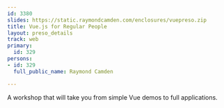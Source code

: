 ```yaml
---
id: 3380
slides: https://static.raymondcamden.com/enclosures/vuepreso.zip
title: Vue.js for Regular People
layout: preso_details
track: web
primary:
  id: 329
persons:
- id: 329
  full_public_name: Raymond Camden

---
```

A workshop that will take you from simple Vue demos to full applications.
